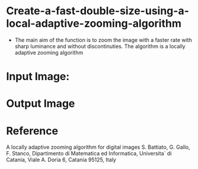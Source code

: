 # Create-a-fast-double-size-using-a-local-adaptive-zooming-algorithm
* The main aim of the function is to zoom the image with a faster rate with sharp luminance and without discontinuties. The algorithm is a locally adaptive zooming algorithm
# Input Image:

# Output Image





# Reference
A locally adaptive zooming algorithm for digital images
 S. Battiato, G. Gallo, F. Stanco, Dipartimento di Matematica ed Informatica, Universita` di Catania, Viale A. Doria 6, Catania 95125, Italy

